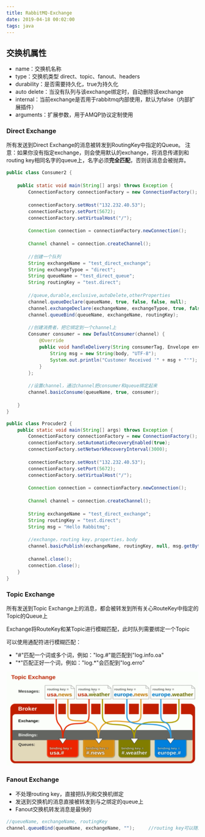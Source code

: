 ```yaml
---
title: RabbitMQ-Exchange
date: 2019-04-18 00:02:00
tags: java
---
```


## 交换机属性

- name：交换机名称
- type：交换机类型 direct、topic、fanout、headers
- durability：是否需要持久化，true为持久化
- auto delete：当没有队列与该exchange绑定时，自动删除该exchange
- internal：当前exchange是否用于rabbitmq内部使用，默认为false（内部扩展插件）
- arguments：扩展参数，用于AMQP协议定制使用

### Direct Exchange

所有发送到Direct Exchange的消息被转发到RoutingKey中指定的Queue。
注意：如果你没有指定exchange，则会使用默认的exchange，将消息传递到和routing key相同名字的queue上，名字必须**完全匹配**，否则该消息会被抛弃。

```java
public class Consumer2 {

    public static void main(String[] args) throws Exception {
        ConnectionFactory connectionFactory = new ConnectionFactory();

        connectionFactory.setHost("132.232.40.53");
        connectionFactory.setPort(5672);
        connectionFactory.setVirtualHost("/");

        Connection connection = connectionFactory.newConnection();

        Channel channel = connection.createChannel();

        //创建一个队列
        String exchangeName = "test_direct_exchange";
        String exchangeTypoe = "direct";
        String queueName = "test_direct_queue";
        String routingKey = "test.direct";

        //queue,durable,exclusive,autoDelete,otherProperties
        channel.queueDeclare(queueName, true, false, false, null);
        channel.exchangeDeclare(exchangeName, exchangeTypoe, true, false, false, null);
        channel.queueBind(queueName, exchangeName, routingKey);

        //创建消费者，把它绑定到一个channel上
        Consumer consumer = new DefaultConsumer(channel) {
            @Override
            public void handleDelivery(String consumerTag, Envelope envelope, AMQP.BasicProperties properties, byte[] body) throws IOException {
                String msg = new String(body, "UTF-8");
                System.out.println("Customer Received '" + msg + "'");
            }
        };

        //设置channel，通过channel把consumer和queue绑定起来
        channel.basicConsume(queueName, true, consumer);

    }
}
```

```java
public class Procuder2 {
    public static void main(String[] args) throws Exception {
        ConnectionFactory connectionFactory = new ConnectionFactory();
        connectionFactory.setAutomaticRecoveryEnabled(true);
        connectionFactory.setNetworkRecoveryInterval(3000);

        connectionFactory.setHost("132.232.40.53");
        connectionFactory.setPort(5672);
        connectionFactory.setVirtualHost("/");

        Connection connection = connectionFactory.newConnection();

        Channel channel = connection.createChannel();

        String exchangeName = "test_direct_exchange";
        String routingKey = "test.direct";
        String msg = "Hello Rabbitmq";

        //exchange，routing key，properties，body
        channel.basicPublish(exchangeName, routingKey, null, msg.getBytes());

        channel.close();
        connection.close();
    }
}
```

### Topic Exchange

所有发送到Topic Exchange上的消息，都会被转发到所有关心RouteKey中指定的Topic的Queue上

Exchange将RouteKey和某Topic进行模糊匹配，此时队列需要绑定一个Topic

可以使用通配符进行模糊匹配：

- "#"匹配一个词或多个词，例如："log.#"能匹配到"log.info.oa"
- "\*"匹配正好一个词，例如："log.\*"会匹配到"log.erro"

![RabbitMQ](/images/2019/RabbitMQ-topic-exchange.png)

### Fanout Exchange

- 不处理routing key，直接把队列和交换机绑定
- 发送到交换机的消息直接被转发到与之绑定的queue上
- Fanout交换机转发消息是最快的

```java
//queueName, exchangeName, routingKey
channel.queueBind(queueName, exchangeName, "");     //routing key可以随意设置，都不会处理，这里设为空字符串即可
```